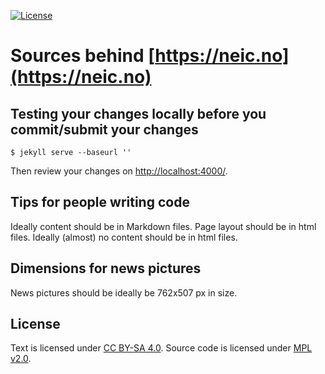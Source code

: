 [![License](https://img.shields.io/badge/license-%20MPL--v2.0-blue.svg)](../master/LICENSE)


# Sources behind [https://neic.no](https://neic.no)


## Testing your changes locally before you commit/submit your changes

```shell
$ jekyll serve --baseurl ''
```

Then review your changes on [http://localhost:4000/](http://localhost:4000/).


## Tips for people writing code

Ideally content should be in Markdown files.
Page layout should be in html files.
Ideally (almost) no content should be in html files.


## Dimensions for news pictures

News pictures should be ideally be 762x507 px in size.


## License

Text is licensed under [CC BY-SA 4.0](https://creativecommons.org/licenses/by-sa/4.0/).
Source code is licensed under [MPL v2.0](../master/LICENSE).

